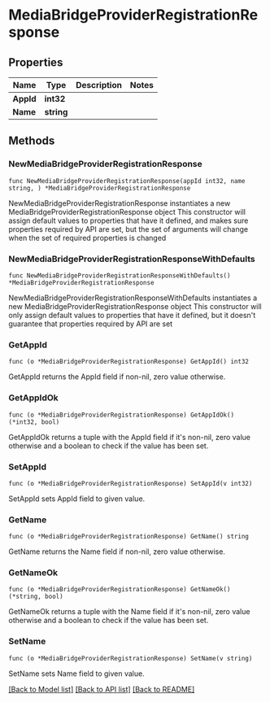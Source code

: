 # MediaBridgeProviderRegistrationResponse

## Properties

Name | Type | Description | Notes
------------ | ------------- | ------------- | -------------
**AppId** | **int32** |  | 
**Name** | **string** |  | 

## Methods

### NewMediaBridgeProviderRegistrationResponse

`func NewMediaBridgeProviderRegistrationResponse(appId int32, name string, ) *MediaBridgeProviderRegistrationResponse`

NewMediaBridgeProviderRegistrationResponse instantiates a new MediaBridgeProviderRegistrationResponse object
This constructor will assign default values to properties that have it defined,
and makes sure properties required by API are set, but the set of arguments
will change when the set of required properties is changed

### NewMediaBridgeProviderRegistrationResponseWithDefaults

`func NewMediaBridgeProviderRegistrationResponseWithDefaults() *MediaBridgeProviderRegistrationResponse`

NewMediaBridgeProviderRegistrationResponseWithDefaults instantiates a new MediaBridgeProviderRegistrationResponse object
This constructor will only assign default values to properties that have it defined,
but it doesn't guarantee that properties required by API are set

### GetAppId

`func (o *MediaBridgeProviderRegistrationResponse) GetAppId() int32`

GetAppId returns the AppId field if non-nil, zero value otherwise.

### GetAppIdOk

`func (o *MediaBridgeProviderRegistrationResponse) GetAppIdOk() (*int32, bool)`

GetAppIdOk returns a tuple with the AppId field if it's non-nil, zero value otherwise
and a boolean to check if the value has been set.

### SetAppId

`func (o *MediaBridgeProviderRegistrationResponse) SetAppId(v int32)`

SetAppId sets AppId field to given value.


### GetName

`func (o *MediaBridgeProviderRegistrationResponse) GetName() string`

GetName returns the Name field if non-nil, zero value otherwise.

### GetNameOk

`func (o *MediaBridgeProviderRegistrationResponse) GetNameOk() (*string, bool)`

GetNameOk returns a tuple with the Name field if it's non-nil, zero value otherwise
and a boolean to check if the value has been set.

### SetName

`func (o *MediaBridgeProviderRegistrationResponse) SetName(v string)`

SetName sets Name field to given value.



[[Back to Model list]](../README.md#documentation-for-models) [[Back to API list]](../README.md#documentation-for-api-endpoints) [[Back to README]](../README.md)


